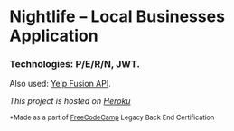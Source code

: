 # Nightlife – Local Businesses Application
### Technologies: P/E/R/N, JWT.

Also used: [Yelp Fusion API](https://www.yelp.com/developers/documentation/v3/get_started).

*This project is hosted on [Heroku](https://nightlife-bars.herokuapp.com)*

<sub>*Made as a part of [FreeCodeCamp](https://www.freecodecamp.org/) Legacy Back End Certification</sub>
